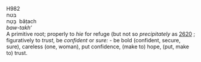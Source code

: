 H982  
בּטח  
בָּטַח ‎ bâṭach  
*baw-takh‘*  
A primitive root; properly to *hie* for refuge (but not so
*precipitately* as [2620](h2620) ; figuratively to *trust*, be
*confident* or *sure: -* be bold (confident, secure, sure), careless
(one, woman), put confidence, (make to) hope, (put, make to) trust.  
